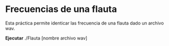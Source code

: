 # Frecuencias de una flauta

Esta práctica permite identicar las frecuencia de una flauta dado un archivo wav.

**Ejecutar**
./Flauta [nombre archivo wav]
